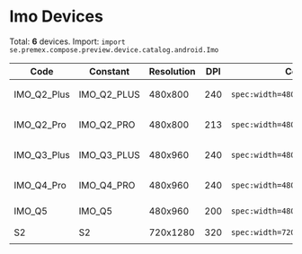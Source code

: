 # Imo Devices

Total: **6** devices. Import: `import se.premex.compose.preview.device.catalog.android.Imo`

| Code | Constant | Resolution | DPI | Compose Spec | Preview Usage |
|------|----------|------------|-----|-------------|---------------|
| IMO_Q2_Plus | IMO_Q2_PLUS | 480x800 | 240 | `spec:width=480px,height=800px,dpi=240` | `@Preview(device = Imo.IMO_Q2_PLUS)` |
| IMO_Q2_Pro | IMO_Q2_PRO | 480x800 | 213 | `spec:width=480px,height=800px,dpi=213` | `@Preview(device = Imo.IMO_Q2_PRO)` |
| IMO_Q3_Plus | IMO_Q3_PLUS | 480x960 | 240 | `spec:width=480px,height=960px,dpi=240` | `@Preview(device = Imo.IMO_Q3_PLUS)` |
| IMO_Q4_Pro | IMO_Q4_PRO | 480x960 | 240 | `spec:width=480px,height=960px,dpi=240` | `@Preview(device = Imo.IMO_Q4_PRO)` |
| IMO_Q5 | IMO_Q5 | 480x960 | 200 | `spec:width=480px,height=960px,dpi=200` | `@Preview(device = Imo.IMO_Q5)` |
| S2 | S2 | 720x1280 | 320 | `spec:width=720px,height=1280px,dpi=320` | `@Preview(device = Imo.S2)` |

<!-- Generated automatically. Do not edit manually. -->
